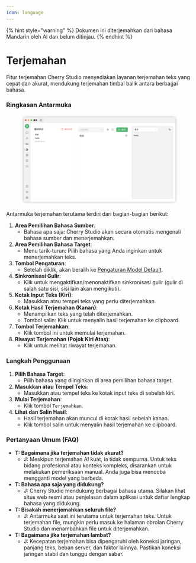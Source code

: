 ```yaml
---
icon: language
---
```


{% hint style="warning" %}
Dokumen ini diterjemahkan dari bahasa Mandarin oleh AI dan belum ditinjau.
{% endhint %}

# Terjemahan

Fitur terjemahan Cherry Studio menyediakan layanan terjemahan teks yang cepat dan akurat, mendukung terjemahan timbal balik antara berbagai bahasa.

### Ringkasan Antarmuka

<figure><img src="../../.gitbook/assets/翻译.png" alt=""><figcaption></figcaption></figure>

Antarmuka terjemahan terutama terdiri dari bagian-bagian berikut:

1. **Area Pemilihan Bahasa Sumber**:
   * Bahasa apa saja: Cherry Studio akan secara otomatis mengenali bahasa sumber dan menerjemahkan.
2. **Area Pemilihan Bahasa Target**:
   * Menu tarik-turun: Pilih bahasa yang Anda inginkan untuk menerjemahkan teks.
3. **Tombol Pengaturan**:
   * Setelah diklik, akan beralih ke [Pengaturan Model Default](settings/default-models.md).
4. **Sinkronisasi Gulir**:
   * Klik untuk mengaktifkan/menonaktifkan sinkronisasi gulir (gulir di salah satu sisi, sisi lain akan mengikuti).
5. **Kotak Input Teks (Kiri)**:
   * Masukkan atau tempel teks yang perlu diterjemahkan.
6. **Kotak Hasil Terjemahan (Kanan)**:
   * Menampilkan teks yang telah diterjemahkan.
   * Tombol salin: Klik untuk menyalin hasil terjemahan ke clipboard.
7. **Tombol Terjemahkan**:
   * Klik tombol ini untuk memulai terjemahan.
8. **Riwayat Terjemahan (Pojok Kiri Atas)**:
   * Klik untuk melihat riwayat terjemahan.

### Langkah Penggunaan

1. **Pilih Bahasa Target**:
   * Pilih bahasa yang diinginkan di area pemilihan bahasa target.
2. **Masukkan atau Tempel Teks**:
   * Masukkan atau tempel teks ke kotak input teks di sebelah kiri.
3. **Mulai Terjemahan**:
   * Klik tombol `Terjemahkan`.
4. **Lihat dan Salin Hasil**:
   * Hasil terjemahan akan muncul di kotak hasil sebelah kanan.
   * Klik tombol salin untuk menyalin hasil terjemahan ke clipboard.

### Pertanyaan Umum (FAQ)

* **T: Bagaimana jika terjemahan tidak akurat?**
  * J: Meskipun terjemahan AI kuat, ia tidak sempurna. Untuk teks bidang profesional atau konteks kompleks, disarankan untuk melakukan pemeriksaan manual. Anda juga bisa mencoba mengganti model yang berbeda.
* **T: Bahasa apa saja yang didukung?**
  * J: Cherry Studio mendukung berbagai bahasa utama. Silakan lihat situs web resmi atau penjelasan dalam aplikasi untuk daftar lengkap bahasa yang didukung.
* **T: Bisakah menerjemahkan seluruh file?**
  * J: Antarmuka saat ini terutama untuk terjemahan teks. Untuk terjemahan file, mungkin perlu masuk ke halaman obrolan Cherry Studio dan menambahkan file untuk diterjemahkan.
* **T: Bagaimana jika terjemahan lambat?**
  * J: Kecepatan terjemahan bisa dipengaruhi oleh koneksi jaringan, panjang teks, beban server, dan faktor lainnya. Pastikan koneksi jaringan stabil dan tunggu dengan sabar.